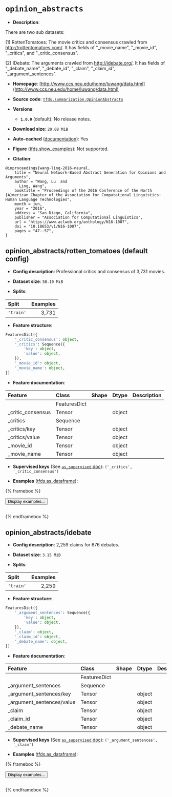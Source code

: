 <div itemscope itemtype="http://schema.org/Dataset">
  <div itemscope itemprop="includedInDataCatalog" itemtype="http://schema.org/DataCatalog">
    <meta itemprop="name" content="TensorFlow Datasets" />
  </div>
  <meta itemprop="name" content="opinion_abstracts" />
  <meta itemprop="description" content="There are two sub datasets:&#10;&#10;(1) RottenTomatoes: The movie critics and consensus crawled from&#10;http://rottentomatoes.com/. It has fields of &quot;_movie_name&quot;, &quot;_movie_id&quot;,&#10;&quot;_critics&quot;, and &quot;_critic_consensus&quot;.&#10;&#10;(2) IDebate: The arguments crawled from http://idebate.org/. It has fields of&#10;&quot;_debate_name&quot;, &quot;_debate_id&quot;, &quot;_claim&quot;, &quot;_claim_id&quot;, &quot;_argument_sentences&quot;.&#10;&#10;To use this dataset:&#10;&#10;```python&#10;import tensorflow_datasets as tfds&#10;&#10;ds = tfds.load(&#x27;opinion_abstracts&#x27;, split=&#x27;train&#x27;)&#10;for ex in ds.take(4):&#10;  print(ex)&#10;```&#10;&#10;See [the guide](https://www.tensorflow.org/datasets/overview) for more&#10;informations on [tensorflow_datasets](https://www.tensorflow.org/datasets).&#10;&#10;" />
  <meta itemprop="url" content="https://www.tensorflow.org/datasets/catalog/opinion_abstracts" />
  <meta itemprop="sameAs" content="http://www.ccs.neu.edu/home/luwang/data.html" />
  <meta itemprop="citation" content="@inproceedings{wang-ling-2016-neural,&#10;    title = &quot;Neural Network-Based Abstract Generation for Opinions and Arguments&quot;,&#10;    author = &quot;Wang, Lu  and&#10;      Ling, Wang&quot;,&#10;    booktitle = &quot;Proceedings of the 2016 Conference of the North {A}merican Chapter of the Association for Computational Linguistics: Human Language Technologies&quot;,&#10;    month = jun,&#10;    year = &quot;2016&quot;,&#10;    address = &quot;San Diego, California&quot;,&#10;    publisher = &quot;Association for Computational Linguistics&quot;,&#10;    url = &quot;https://www.aclweb.org/anthology/N16-1007&quot;,&#10;    doi = &quot;10.18653/v1/N16-1007&quot;,&#10;    pages = &quot;47--57&quot;,&#10;}" />
</div>

# `opinion_abstracts`


*   **Description**:

There are two sub datasets:

(1) RottenTomatoes: The movie critics and consensus crawled from
http://rottentomatoes.com/. It has fields of "_movie_name", "_movie_id",
"_critics", and "_critic_consensus".

(2) IDebate: The arguments crawled from http://idebate.org/. It has fields of
"_debate_name", "_debate_id", "_claim", "_claim_id", "_argument_sentences".

*   **Homepage**:
    [http://www.ccs.neu.edu/home/luwang/data.html](http://www.ccs.neu.edu/home/luwang/data.html)

*   **Source code**:
    [`tfds.summarization.OpinionAbstracts`](https://github.com/tensorflow/datasets/tree/master/tensorflow_datasets/summarization/opinion_abstracts.py)

*   **Versions**:

    *   **`1.0.0`** (default): No release notes.

*   **Download size**: `20.08 MiB`

*   **Auto-cached**
    ([documentation](https://www.tensorflow.org/datasets/performances#auto-caching)):
    Yes

*   **Figure**
    ([tfds.show_examples](https://www.tensorflow.org/datasets/api_docs/python/tfds/visualization/show_examples)):
    Not supported.

*   **Citation**:

```
@inproceedings{wang-ling-2016-neural,
    title = "Neural Network-Based Abstract Generation for Opinions and Arguments",
    author = "Wang, Lu  and
      Ling, Wang",
    booktitle = "Proceedings of the 2016 Conference of the North {A}merican Chapter of the Association for Computational Linguistics: Human Language Technologies",
    month = jun,
    year = "2016",
    address = "San Diego, California",
    publisher = "Association for Computational Linguistics",
    url = "https://www.aclweb.org/anthology/N16-1007",
    doi = "10.18653/v1/N16-1007",
    pages = "47--57",
}
```


## opinion_abstracts/rotten_tomatoes (default config)

*   **Config description**: Professional critics and consensus of 3,731 movies.

*   **Dataset size**: `50.10 MiB`

*   **Splits**:

Split     | Examples
:-------- | -------:
`'train'` | 3,731

*   **Feature structure**:

```python
FeaturesDict({
    '_critic_consensus': object,
    '_critics': Sequence({
        'key': object,
        'value': object,
    }),
    '_movie_id': object,
    '_movie_name': object,
})
```

*   **Feature documentation**:

Feature           | Class        | Shape | Dtype  | Description
:---------------- | :----------- | :---- | :----- | :----------
                  | FeaturesDict |       |        |
_critic_consensus | Tensor       |       | object |
_critics          | Sequence     |       |        |
_critics/key      | Tensor       |       | object |
_critics/value    | Tensor       |       | object |
_movie_id         | Tensor       |       | object |
_movie_name       | Tensor       |       | object |

*   **Supervised keys** (See
    [`as_supervised` doc](https://www.tensorflow.org/datasets/api_docs/python/tfds/load#args)):
    `('_critics', '_critic_consensus')`

*   **Examples**
    ([tfds.as_dataframe](https://www.tensorflow.org/datasets/api_docs/python/tfds/as_dataframe)):

<!-- mdformat off(HTML should not be auto-formatted) -->

{% framebox %}

<button id="displaydataframe">Display examples...</button>
<div id="dataframecontent" style="overflow-x:auto"></div>
<script>
const url = "https://storage.googleapis.com/tfds-data/visualization/dataframe/opinion_abstracts-rotten_tomatoes-1.0.0.html";
const dataButton = document.getElementById('displaydataframe');
dataButton.addEventListener('click', async () => {
  // Disable the button after clicking (dataframe loaded only once).
  dataButton.disabled = true;

  const contentPane = document.getElementById('dataframecontent');
  try {
    const response = await fetch(url);
    // Error response codes don't throw an error, so force an error to show
    // the error message.
    if (!response.ok) throw Error(response.statusText);

    const data = await response.text();
    contentPane.innerHTML = data;
  } catch (e) {
    contentPane.innerHTML =
        'Error loading examples. If the error persist, please open '
        + 'a new issue.';
  }
});
</script>

{% endframebox %}

<!-- mdformat on -->

## opinion_abstracts/idebate

*   **Config description**: 2,259 claims for 676 debates.

*   **Dataset size**: `3.15 MiB`

*   **Splits**:

Split     | Examples
:-------- | -------:
`'train'` | 2,259

*   **Feature structure**:

```python
FeaturesDict({
    '_argument_sentences': Sequence({
        'key': object,
        'value': object,
    }),
    '_claim': object,
    '_claim_id': object,
    '_debate_name': object,
})
```

*   **Feature documentation**:

Feature                   | Class        | Shape | Dtype  | Description
:------------------------ | :----------- | :---- | :----- | :----------
                          | FeaturesDict |       |        |
_argument_sentences       | Sequence     |       |        |
_argument_sentences/key   | Tensor       |       | object |
_argument_sentences/value | Tensor       |       | object |
_claim                    | Tensor       |       | object |
_claim_id                 | Tensor       |       | object |
_debate_name              | Tensor       |       | object |

*   **Supervised keys** (See
    [`as_supervised` doc](https://www.tensorflow.org/datasets/api_docs/python/tfds/load#args)):
    `('_argument_sentences', '_claim')`

*   **Examples**
    ([tfds.as_dataframe](https://www.tensorflow.org/datasets/api_docs/python/tfds/as_dataframe)):

<!-- mdformat off(HTML should not be auto-formatted) -->

{% framebox %}

<button id="displaydataframe">Display examples...</button>
<div id="dataframecontent" style="overflow-x:auto"></div>
<script>
const url = "https://storage.googleapis.com/tfds-data/visualization/dataframe/opinion_abstracts-idebate-1.0.0.html";
const dataButton = document.getElementById('displaydataframe');
dataButton.addEventListener('click', async () => {
  // Disable the button after clicking (dataframe loaded only once).
  dataButton.disabled = true;

  const contentPane = document.getElementById('dataframecontent');
  try {
    const response = await fetch(url);
    // Error response codes don't throw an error, so force an error to show
    // the error message.
    if (!response.ok) throw Error(response.statusText);

    const data = await response.text();
    contentPane.innerHTML = data;
  } catch (e) {
    contentPane.innerHTML =
        'Error loading examples. If the error persist, please open '
        + 'a new issue.';
  }
});
</script>

{% endframebox %}

<!-- mdformat on -->